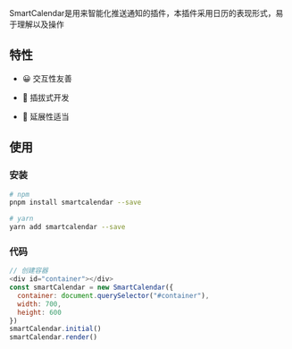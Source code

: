 SmartCalendar是用来智能化推送通知的插件，本插件采用日历的表现形式，易于理解以及操作

## 特性

- 😀 交互性友善

- 🔑 插拔式开发

- 💨 延展性适当

## 使用

### 安装

```sh
# npm
pnpm install smartcalendar --save

# yarn
yarn add smartcalendar --save
```

### 代码

```js
// 创建容器
<div id="container"></div>
const smartCalendar = new SmartCalendar({
  container: document.querySelector("#container"),
  width: 700,
  height: 600
})
smartCalendar.initial()
smartCalendar.render()
```